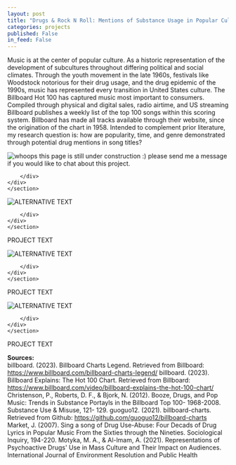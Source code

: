 ```yaml
---
layout: post
title: "Drugs & Rock N Roll: Mentions of Substance Usage in Popular Culture"
categories: projects
published: False
in_feed: False
---
```


Music is at the center of popular culture. As a historic representation of the development 
of subcultures throughout differing political and social climates. Through the youth movement in 
the late 1960s, festivals like Woodstock notorious for their drug usage, and the drug epidemic of 
the 1990s, music has represented every transition in United States culture. The Billboard Hot 100 
has captured music most important to consumers. Compiled through physical and digital sales, 
radio airtime, and US streaming Billboard publishes a weekly list of the top 100 songs within 
this scoring system. Billboard has made all tracks available through their website, since the 
origination of the chart in 1958. Intended to complement prior literature, my research question is: 
how are popularity, time, and genre demonstrated through potential drug mentions in song titles?

<section>
	<div class="box alt">
		<div class="row gtr-50 gtr-uniform">
			<div class="col-12"><span class="image fit"><img src="https://drive.google.com/uc?export-download&id=1ebl0QNdivCnuVAm75HN0Z4exAgAQ1tWR" alt="whoops this page is still under construction :) please send me a message if you would like to chat about this project." /></span></div>
			
		</div>
	</div>
	</section>

 <section>
	<div class="box alt">
		<div class="row gtr-50 gtr-uniform">
			<div class="col-12"><span class="image fit"><img src="https://drive.google.com/uc?export-download&id=1KfNr46geDTJ4dhQIe6OiwKOik75gA47B" alt="ALTERNATIVE TEXT" /></span></div>
			
		</div>
	</div>
	</section>

PROJECT TEXT

<section>
	<div class="box alt">
		<div class="row gtr-50 gtr-uniform">
			<div class="col-12"><span class="image fit"><img src="https://drive.google.com/uc?export-download&id=###" alt="ALTERNATIVE TEXT" /></span></div>
			
		</div>
	</div>
	</section>

PROJECT TEXT

<section>
	<div class="box alt">
		<div class="row gtr-50 gtr-uniform">
			<div class="col-12"><span class="image fit"><img src="https://drive.google.com/uc?export-download&id=###" alt="ALTERNATIVE TEXT" /></span></div>
			
		</div>
	</div>
	</section>

PROJECT TEXT

__Sources:__  
billboard. (2023). Billboard Charts Legend. Retrieved from Billboard: 
https://www.billboard.com/billboard-charts-legend/
billboard. (2023). Billboard Explains: The Hot 100 Chart. Retrieved from Billboard: 
https://www.billboard.com/video/billboard-explains-the-hot-100-chart/
Christenson, P., Roberts, D. F., & Bjork, N. (2012). Booze, Drugs, and Pop Music: Trends in 
Substance Portayls in the Billboard Top 100- 1968-2008. Substance Use & Misuse, 121-
129.
guoguo12. (2021). billboard-charts. Retrieved from Github: 
https://github.com/guoguo12/billboard-charts
Market, J. (2007). Sing a song of Drug Use-Abuse: Four Decads of Drug Lyrics in Popular 
Music From the Sixties through the Nineties. Sociological Inquiry, 194-220.
Motyka, M. A., & Al-lmam, A. (2021). Representations of Psychoactive Drugs' Use in Mass 
Culture and Their Impact on Audiences. International Journal of Environment Resolution 
and Public Health

